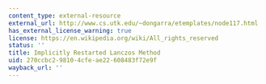 ```yaml
---
content_type: external-resource
external_url: http://www.cs.utk.edu/~dongarra/etemplates/node117.html
has_external_license_warning: true
license: https://en.wikipedia.org/wiki/All_rights_reserved
status: ''
title: Implicitly Restarted Lanczos Method
uid: 270ccbc2-9810-4cfe-ae22-608483f72e9f
wayback_url: ''
---
```

